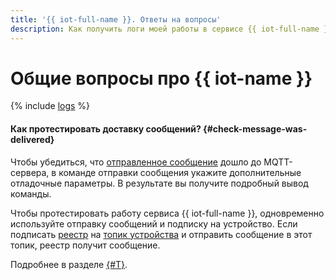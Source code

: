 ```yaml
---
title: '{{ iot-full-name }}. Ответы на вопросы'
description: Как получить логи моей работы в сервисе {{ iot-full-name }}? Ответы на этот и другие вопросы в данной статье.
---
```


# Общие вопросы про {{ iot-name }}

{% include [logs](../../_qa/logs.md) %}

#### Как протестировать доставку сообщений? {#check-message-was-delivered}

Чтобы убедиться, что [отправленное сообщение](../operations/publish.md) дошло до MQTT-сервера, в команде отправки сообщения укажите дополнительные отладочные параметры. В результате вы получите подробный вывод команды.

Чтобы протестировать работу сервиса {{ iot-full-name }}, одновременно используйте отправку сообщений и подписку на устройство. Если подписать [реестр](../concepts/index.md#registry) на [топик устройства](../concepts/topic/devices-topic.md) и отправить сообщение в этот топик, реестр получит сообщение.

Подробнее в разделе [{#T}](../tutorials/message-delivery-check.md).
